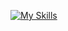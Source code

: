[![My Skills](https://skillicons.dev/icons?i=html,css,py,idea,ai,git,github,arduino,bash,bootstrap,cs)](https://skillicons.dev)

